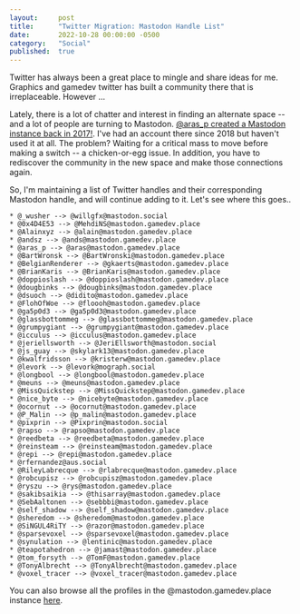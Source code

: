 ```yaml
---
layout: 	post
title:  	"Twitter Migration: Mastodon Handle List"
date:   	2022-10-28 00:00:00 -0500
category: 	"Social"
published:	true
---
```


Twitter has always been a great place to mingle and share ideas for me. Graphics and gamedev twitter has built a community there that is irreplaceable. However ...

Lately, there is a lot of chatter and interest in finding an alternate space -- and a lot of people are turning to Mastodon. [@aras_p created a Mastodon instance back in 2017!](https://aras-p.info/blog/2017/12/04/Gamedev-Mastodon-mastodon.gamedev.place/). I've had an account there since 2018 but haven't used it at all. The problem? Waiting for a critical mass to move before making a switch -- a chicken-or-egg issue. In addition, you have to rediscover the community in the new space and make those connections again.

So, I'm maintaining a list of Twitter handles and their corresponding Mastodon handle, and will continue adding to it. Let's see where this goes..

```
* @_wusher --> @willgfx@mastodon.social
* @0x4D4E53 --> @MehdiNS@mastodon.gamedev.place
* @Alainxyz --> @alain@mastodon.gamedev.place
* @andsz --> @ands@mastodon.gamedev.place
* @aras_p --> @aras@mastodon.gamedev.place
* @BartWronsk --> @BartWronski@mastodon.gamedev.place
* @BelgianRenderer --> @gkaerts@mastodon.gamedev.place
* @BrianKaris --> @BrianKaris@mastodon.gamedev.place
* @doppioslash --> @doppioslash@mastodon.gamedev.place
* @dougbinks --> @dougbinks@mastodon.gamedev.place
* @dsuoch --> @didito@mastodon.gamedev.place
* @FlohOfWoe --> @floooh@mastodon.gamedev.place
* @ga5p0d3 --> @ga5p0d3@mastodon.gamedev.place
* @glassbottommeg --> @glassbottommeg@mastodon.gamedev.place
* @grumpygiant --> @grumpygiant@mastodon.gamedev.place
* @icculus --> @icculus@mastodon.gamedev.place
* @jeriellsworth --> @JeriEllsworth@mastodon.social
* @js_guay --> @skylark13@mastodon.gamedev.place
* @kwalfridsson --> @kristerw@mastodon.gamedev.place
* @levork --> @levork@mograph.social
* @longbool --> @longbool@mastodon.gamedev.place
* @meuns --> @meuns@mastodon.gamedev.place
* @MissQuickstep --> @MissQuickstep@mastodon.gamedev.place
* @nice_byte --> @nicebyte@mastodon.gamedev.place
* @ocornut --> @ocornut@mastodon.gamedev.place
* @P_Malin --> @p_malin@mastodon.gamedev.place
* @pixprin --> @Pixprin@mastodon.social
* @rapso --> @rapso@mastodon.gamedev.place
* @reedbeta --> @reedbeta@mastodon.gamedev.place
* @reinsteam --> @reinsteam@mastodon.gamedev.place
* @repi --> @repi@mastodon.gamedev.place
* @rfernandez@aus.social
* @RileyLabrecque --> @rlabrecque@mastodon.gamedev.place
* @robcupisz --> @robcupisz@mastodon.gamedev.place
* @ryszu --> @rys@mastodon.gamedev.place
* @sakibsaikia --> @thisarray@mastodon.gamedev.place
* @SebAaltonen --> @sebbbi@mastodon.gamedev.place
* @self_shadow --> @self_shadow@mastodon.gamedev.place
* @sheredom --> @sheredom@mastodon.gamedev.place
* @SiNGUL4RiTY --> @razor@mastodon.gamedev.place
* @sparsevoxel --> @sparsevoxel@mastodon.gamedev.place
* @synulation --> @lentinic@mastodon.gamedev.place
* @teapotahedron --> @jamast@mastodon.gamedev.place
* @tom_forsyth --> @TomF@mastodon.gamedev.place
* @TonyAlbrecht --> @TonyAlbrecht@mastodon.gamedev.place
* @voxel_tracer --> @voxel_tracer@mastodon.gamedev.place
```

You can also browse all the profiles in the @mastodon.gamedev.place instance [here](https://mastodon.gamedev.place/explore).
